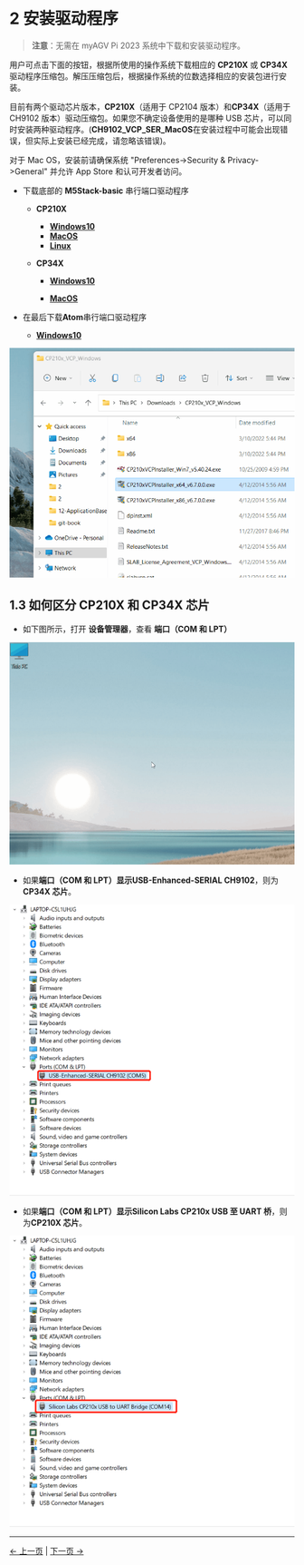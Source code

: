 # 2 安装驱动程序

> **注意**：无需在 myAGV Pi 2023 系统中下载和安装驱动程序。

用户可点击下面的按钮，根据所使用的操作系统下载相应的 **CP210X** 或 **CP34X** 驱动程序压缩包。解压压缩包后，根据操作系统的位数选择相应的安装包进行安装。

目前有两个驱动芯片版本，**CP210X**（适用于 CP2104 版本）和**CP34X**（适用于 CH9102 版本）驱动压缩包。如果您不确定设备使用的是哪种 USB 芯片，可以同时安装两种驱动程序。(**CH9102_VCP_SER_MacOS**在安装过程中可能会出现错误，但实际上安装已经完成，请忽略该错误)。

对于 Mac OS，安装前请确保系统 "Preferences->Security & Privacy->General" 并允许 App Store 和认可开发者访问。

- 下载底部的 **M5Stack-basic** 串行端口驱动程序

  - **CP210X**

    - [ **Windows10** ](https://download.elephantrobotics.com/software/drivers/CP210x_VCP_Windows.zip)
    - [ **MacOS** ](https://download.elephantrobotics.com/software/drivers/CP210x_VCP_MacOS.zip)
    - [ **Linux** ](https://download.elephantrobotics.com/software/drivers/CP210x_VCP_Linux.zip)

  - **CP34X**

    - [ **Windows10** ](https://download.elephantrobotics.com/software/drivers/CH9102_VCP_SER_Windows.exe)

    - [ **MacOS** ](https://download.elephantrobotics.com/software/drivers/CH9102_VCP_MacOS.zip)

- 在最后下载**Atom**串行端口驱动程序

  - [ **Windows10** ](https://download.elephantrobotics.com/software/drivers/CDM21228_Setup.zip)

![P210X_install](../../../resources/5-BasicApplication/5.2/5.2.2/img/4.1.1.2-CP210X_install.gif)

## 1.3 如何区分 CP210X 和 CP34X 芯片

- 如下图所示，打开 **设备管理器**，查看 **端口（COM 和 LPT）**

![frimware_check](../../../resources/5-BasicApplication/5.2/5.2.2/img/4.1.1.3-firmware_check.gif)

- 如果**端口（COM 和 LPT）**显示**USB-Enhanced-SERIAL CH9102**，则为**CP34X 芯片**。

![CP34X](../../../resources/5-BasicApplication/5.2/5.2.2/img/4.1.1.3-CP34X.jpg)

- 如果**端口（COM 和 LPT）**显示**Silicon Labs CP210x USB 至 UART 桥**，则为**CP210X 芯片**。

![CP210C](../../../resources/5-BasicApplication/5.2/5.2.2/img/4.1.1.3-CP210X.jpg)

---

[← 上一页](./1-setup.md) | [下一页 →](./3-flash_firmwares.md)
